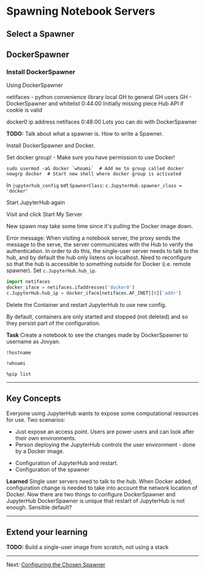 # Spawning Notebook Servers


## Select a Spawner

## DockerSpawner

### Install DockerSpawner

Using DockerSpawner

netifaces - python convenience library
local GH to general GH users
GH - DockerSpawner and whitelist
0:44:00 Initially missing piece Hub API if cookie is valid

docker0 ip address netifaces
0:48:00 Lots you can do with DockerSpawner

**TODO:** Talk about what a spawner is. How to write a Spawner.

Install DockerSpawner and Docker.

Set docker group! - Make sure you have permission to use Docker!
```
sudo usermod -aG docker `whoami`  # Add me to group called docker
newgrp docker  # Start new shell where docker group is activated
```

In `jupyterhub_config` set `SpawnerClass`: `c.JupyterHub.spawner_class = 'docker'`

Start JupyterHub again

Visit and click Start My Server

New spawn may take some time since it's pulling the Docker image down.

Error message: When visiting a notebook server, the proxy sends the message to the serve, the server communicates with the Hub to verify the authentication. In order to do this, the single-user server needs to talk to the hub, and by default the hub only listens on localhost. Need to reconfigure so that the hub is accessible to something outside for Docker (i.e. remote spawner). Set `c.JupyterHub.hub_ip`.

```python
import netifaces
docker_iface = netifaces.ifaddresses('docker0')
c.JupyterHub.hub_ip = docker_iface[netifaces.AF_INET][0]['addr']
```

Delete the Container and restart JupyterHub to use new config.

By default, containers are only started and stopped (not deleted) and so they persist part of the configuration.

**Task** Create a notebook to see the changes made by DockerSpawner to username as Jovyan.
```
!hostname

!whoami

%pip list
```

---

## Key Concepts

Everyone using JupyterHub wants to expose some computational resources for use. Two scenarios:
* Just expose an access point. Users are power users and can look after their own environments.
* Person deploying the JupyterHub controls the user environment - done by a Docker image.

- Configuration of JupyterHub and restart.
- Configuration of the spawner

**Learned** Single user servers need to talk to the hub. When Docker added, configuration change is needed to take into account the network location of Docker. Now there are two things to configure DockerSpawner and JupyterHub
DockerSpawner is unique that restart of JupyterHub is not enough. Sensible default?

---

## Extend your learning

**TODO:** Build a single-user image from scratch, not using a stack

---

Next: [Configuring the Chosen Spawner](06-configuring-the-chosen-spawner.md)